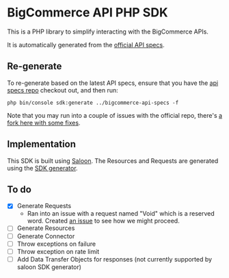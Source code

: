 # BigCommerce API PHP SDK

This is a PHP library to simplify interacting with the BigCommerce APIs.

It is automatically generated from the [official API specs](https://github.com/bigcommerce/api-specs/).

## Re-generate

To re-generate based on the latest API specs, ensure that you have the [api specs repo](https://github.com/bigcommerce/api-specs/) checkout out, and then run:

    php bin/console sdk:generate ../bigcommerce-api-specs -f

Note that you may run into a couple of issues with the official repo, there's [a fork here with some fixes](https://github.com/bobbyshaw/api-specs/tree/fixes).

## Implementation

This SDK is built using [Saloon](https://docs.saloon.dev/). The Resources and Requests are generated using the [SDK generator](https://github.com/crescat-io/saloon-sdk-generator).

## To do 

- [x] Generate Requests
  - Ran into an issue with a request named "Void" which is a reserved word. Created [an issue](https://github.com/crescat-io/saloon-sdk-generator/issues/4) to see how we might proceed.
- [ ] Generate Resources
- [ ] Generate Connector
- [ ] Throw exceptions on failure
- [ ] Throw exception on rate limit
- [ ] Add Data Transfer Objects for responses (not currently supported by saloon SDK generator)